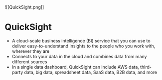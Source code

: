 ![[QuickSight.png]]
# QuickSight
- A cloud-scale business intelligence (BI) service that you can use to deliver easy-to-understand insights to the people who you work with, wherever they are
- Connects to your data in the cloud and combines data from many different sources
- In a single data dashboard, QuickSight can include AWS data, third-party data, big data, spreadsheet data, SaaS data, B2B data, and more
